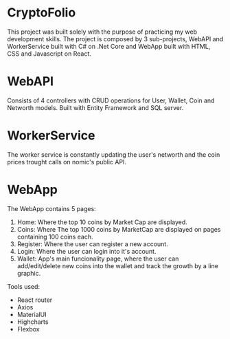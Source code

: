# CryptoFolio
This project was built solely with the purpose of practicing my web development skills. The project is composed by 3 sub-projects, WebAPI and WorkerService built with C# on .Net Core and WebApp built with HTML, CSS and Javascript on React.

# WebAPI
Consists of 4 controllers with CRUD operations for User, Wallet, Coin and Networth models. Built with Entity Framework and SQL server.

# WorkerService
The worker service is constantly updating the user's networth and the coin prices trought calls on nomic's public API.

# WebApp
The WebApp contains 5 pages:
1. Home: Where the top 10 coins by Market Cap are displayed.
2. Coins: Where The top 1000 coins by MarketCap are displayed on pages containing 100 coins each.
3. Register: Where the user can register a new account.
4. Login: Where the user can login into it's account.
5. Wallet: App's main funcionality page, where the user can add/edit/delete new coins into the wallet and track the growth by a line graphic.

Tools used:

- React router
- Axios
- MaterialUI
- Highcharts
- Flexbox
